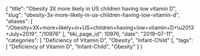 {
    "title": "Obesity 3X more likely in US children having low vitamin D",
    "slug": "obesity-3x-more-likely-in-us-children-having-low-vitamin-d",
    "aliases": [
        "/Obesity+3X+more+likely+in+US+children+having+low+vitamin+D+\u2013+July+2019",
        "/10976"
    ],
    "tiki_page_id": 10976,
    "date": "2019-07-11",
    "categories": [
        "Deficiency of Vitamin D",
        "Obesity",
        "Infant-Child"
    ],
    "tags": [
        "Deficiency of Vitamin D",
        "Infant-Child",
        "Obesity"
    ]
}